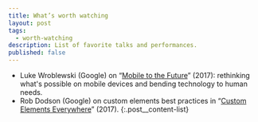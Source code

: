 ```yaml
---
title: What’s worth watching
layout: post
tags:
  - worth-watching
description: List of favorite talks and performances.
published: false
---
```



- Luke Wroblewski (Google) on “[Mobile to the Future](https://www.youtube.com/watch?v=DD-8WjC79yQ)” (2017): rethinking what's possible on mobile devices and bending technology to human needs.
- Rob Dodson (Google) on custom elements best practices in “[Custom Elements Everywhere](https://www.youtube.com/watch?v=sK1ODp0nDbM)” (2017).
{:.post__content-list}


<!--
- Zach Holman (GitHub) on “[Move fast and break nothing](http://www.bbc.co.uk/academy/technology/article/art20150206154333467)” (2014): how to ship software changes fast and not to break things.
{:.post__content-list}
-->

